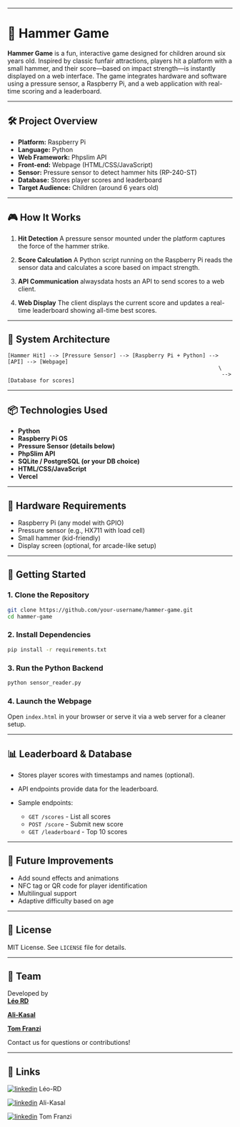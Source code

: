 
---

# 🎯 Hammer Game

**Hammer Game** is a fun, interactive game designed for children around six years old. Inspired by classic funfair attractions, players hit a platform with a small hammer, and their score—based on impact strength—is instantly displayed on a web interface. The game integrates hardware and software using a pressure sensor, a Raspberry Pi, and a web application with real-time scoring and a leaderboard.

---

## 🛠️ Project Overview

* **Platform:** Raspberry Pi
* **Language:** Python
* **Web Framework:** Phpslim API
* **Front-end:** Webpage (HTML/CSS/JavaScript)
* **Sensor:** Pressure sensor to detect hammer hits (RP-240-ST)
* **Database:** Stores player scores and leaderboard
* **Target Audience:** Children (around 6 years old)

---

## 🎮 How It Works

1. **Hit Detection**
   A pressure sensor mounted under the platform captures the force of the hammer strike.

2. **Score Calculation**
   A Python script running on the Raspberry Pi reads the sensor data and calculates a score based on impact strength.

3. **API Communication**
   alwaysdata hosts an API to send scores to a web client.

4. **Web Display**
   The client displays the current score and updates a real-time leaderboard showing all-time best scores.

---

## 🧩 System Architecture

```plaintext
[Hammer Hit] --> [Pressure Sensor] --> [Raspberry Pi + Python] --> [API] --> [Webpage]
                                                                  \
                                                                   --> [Database for scores]
```

---

## 📦 Technologies Used

* **Python**
* **Raspberry Pi OS**
* **Pressure Sensor (details below)**
* **PhpSlim API**
* **SQLite / PostgreSQL (or your DB choice)**
* **HTML/CSS/JavaScript**
* **Vercel**

---

## 🧪 Hardware Requirements

* Raspberry Pi (any model with GPIO)
* Pressure sensor (e.g., HX711 with load cell)
* Small hammer (kid-friendly)
* Display screen (optional, for arcade-like setup)

---

## 🚀 Getting Started

### 1. Clone the Repository

```bash
git clone https://github.com/your-username/hammer-game.git
cd hammer-game
```

### 2. Install Dependencies

```bash
pip install -r requirements.txt
```

### 3. Run the Python Backend

```bash
python sensor_reader.py
```

### 4. Launch the Webpage

Open `index.html` in your browser or serve it via a web server for a cleaner setup.

---

## 📊 Leaderboard & Database

* Stores player scores with timestamps and names (optional).
* API endpoints provide data for the leaderboard.
* Sample endpoints:

  * `GET /scores` - List all scores
  * `POST /score` - Submit new score
  * `GET /leaderboard` - Top 10 scores

---

## 🧠 Future Improvements

* Add sound effects and animations
* NFC tag or QR code for player identification
* Multilingual support
* Adaptive difficulty based on age

---

## 📃 License

MIT License. See `LICENSE` file for details.

---

## 👥 Team

Developed by  
[**Léo RD**](https://github.com/Leo-RD)

[**Ali-Kasal**](https://github.com/Ali-Kasal)

 [**Tom Franzi**](https://github.com/tomfranzi)
 
 Contact us for questions or contributions!

---




## 🔗 Links
[![linkedin](https://img.shields.io/badge/linkedin-0A66C2?style=for-the-badge&logo=linkedin&logoColor=white)](https://www.linkedin.com/in/l%C3%A9opold-roux-decorzent-1a83ba2b3/) Léo-RD


[![linkedin](https://img.shields.io/badge/linkedin-0A66C2?style=for-the-badge&logo=linkedin&logoColor=white)](https://www.linkedin.com/in/tom-franzi/) Ali-Kasal

[![linkedin](https://img.shields.io/badge/linkedin-0A66C2?style=for-the-badge&logo=linkedin&logoColor=white)](https://www.linkedin.com/in/ali-kasal-509a09326/) Tom Franzi



